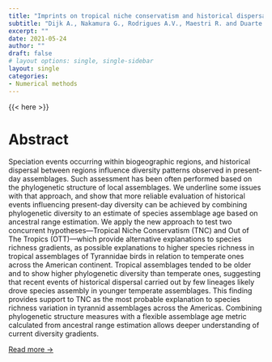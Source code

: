 ```yaml
---
title: "Imprints on tropical niche conservatism and historical dispersal in the radiation of Tyrannidae (Aves: Passeriformes)"
subtitle: "Dijk A., Nakamura G., Rodrigues A.V., Maestri R. and Duarte L.D.S"
excerpt: ""
date: 2021-05-24
author: ""
draft: false
# layout options: single, single-sidebar
layout: single
categories:
- Numerical methods
---
```


{{< here >}}

# Abstract

Speciation events occurring within biogeographic regions, and historical dispersal between regions influence diversity patterns observed in present-day assemblages. Such assessment has been often performed based on the phylogenetic structure of local assemblages. We underline some issues with that approach, and show that more reliable evaluation of historical events influencing present-day diversity can be achieved by combining phylogenetic diversity to an estimate of species assemblage age based on ancestral range estimation. We apply the new approach to test two concurrent hypotheses—Tropical Niche Conservatism (TNC) and Out of The Tropics (OTT)—which provide alternative explanations to species richness gradients, as possible explanations to higher species richness in tropical assemblages of Tyrannidae birds in relation to temperate ones across the American continent. Tropical assemblages tended to be older and to show higher phylogenetic diversity than temperate ones, suggesting that recent events of historical dispersal carried out by few lineages likely drove species assembly in younger temperate assemblages. This finding provides support to TNC as the most probable explanation to species richness variation in tyrannid assemblages across the Americas. Combining phylogenetic structure measures with a flexible assemblage age metric calculated from ancestral range estimation allows deeper understanding of current diversity gradients.

[Read more ->](https://academic.oup.com/biolinnean/advance-article-abstract/doi/10.1093/biolinnean/blab079/6297962?redirectedFrom=fulltext)
